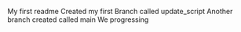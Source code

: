 My first readme
Created my first Branch called update_script
Another branch created called main
We progressing
